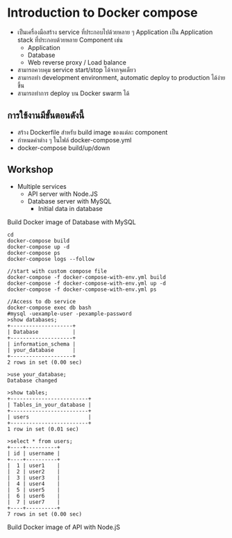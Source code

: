 # Introduction to Docker compose

* เป็นเครื่องมือสร้าง service ที่ประกอบไปด้วยหลาย ๆ Application เป็น Application stack ที่ประกอบด้วยหลาย Component เช่น
    * Application
    * Database
    * Web reverse proxy / Load balance
* สามารถควบคุม service start/stop ได้จากจุดเดียว
* สามารถทำ development environment, automatic deploy to production ได้ง่ายขึ้น
* สามารถทำการ deploy บน Docker swarm ได้

## การใช้งานมีขั้นตอนดังนี้
* สร้าง Dockerfile สำหรับ build image ของแต่ละ component
* กำหนดค่าต่าง ๆ ในไฟล์ docker-compose.yml
* docker-compose build/up/down

## Workshop
* Multiple services
  * API server with Node.JS
  * Database server with MySQL
    * Initial data in database

Build Docker image of Database with MySQL
```
cd 
docker-compose build
docker-compose up -d
docker-compose ps
docker-compose logs --follow

//start with custom compose file
docker-compose -f docker-compose-with-env.yml build
docker-compose -f docker-compose-with-env.yml up -d
docker-compose -f docker-compose-with-env.yml ps

//Access to db service
docker-compose exec db bash
#mysql -uexample-user -pexample-password
>show databases;
+--------------------+
| Database           |
+--------------------+
| information_schema |
| your_database      |
+--------------------+
2 rows in set (0.00 sec)

>use your_database;
Database changed

>show tables;
+-------------------------+
| Tables_in_your_database |
+-------------------------+
| users                   |
+-------------------------+
1 row in set (0.01 sec)

>select * from users;
+----+----------+
| id | username |
+----+----------+
|  1 | user1    |
|  2 | user2    |
|  3 | user3    |
|  4 | user4    |
|  5 | user5    |
|  6 | user6    |
|  7 | user7    |
+----+----------+
7 rows in set (0.00 sec)
```

Build Docker image of API with Node.jS
```

```
